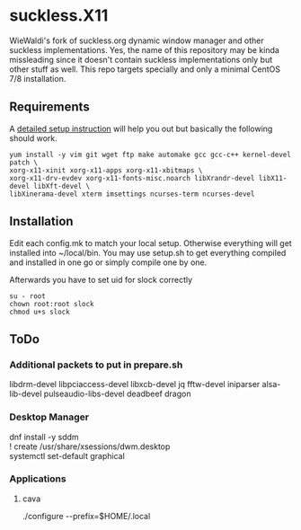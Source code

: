 # suckless.X11
WieWaldi's fork of suckless.org dynamic window manager and other suckless implementations.
Yes, the name of this repository may be kinda missleading since it doesn't contain
suckless implementations only but other stuff as well.
This repo targets specially and only a minimal CentOS 7/8 installation.

## Requirements
A [detailed setup instruction](http://www.rz-amper.de/wiki/index.php/CentOS_7.x_from_Scratch)
will help you out but basically the following should work.
```
yum install -y vim git wget ftp make automake gcc gcc-c++ kernel-devel patch \
xorg-x11-xinit xorg-x11-apps xorg-x11-xbitmaps \
xorg-x11-drv-evdev xorg-x11-fonts-misc.noarch libXrandr-devel libX11-devel libXft-devel \
libXinerama-devel xterm imsettings ncurses-term ncurses-devel
```
## Installation
Edit each config.mk to match your local setup. Otherwise everything will get
installed into ~/local/bin. You may use setup.sh to get everything compiled and
installed in one go or simply compile one by one.

Afterwards you have to set uid for slock correctly
```
su - root
chown root:root slock
chmod u+s slock
```


## ToDo
### Additional packets to put in prepare.sh

libdrm-devel
libpciaccess-devel
libxcb-devel
jq
fftw-devel
iniparser
alsa-lib-devel
pulseaudio-libs-devel
deadbeef
dragon


### Desktop Manager
   dnf install -y sddm  
   ! create /usr/share/xsessions/dwm.desktop  
   systemctl set-default graphical  


### Applications
1. cava

   ./configure --prefix=$HOME/.local  

